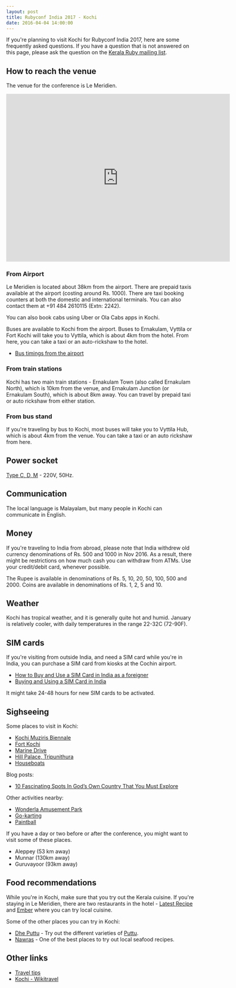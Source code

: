```yaml
---
layout: post
title: Rubyconf India 2017 - Kochi
date: 2016-04-04 14:00:00
---
```


If you're planning to visit Kochi for Rubyconf India 2017,
here are some frequently asked questions.
If you have a question that is not answered on this page,
please ask the question on the
[Kerala Ruby mailing list](https://groups.google.com/forum/#!forum/kerala-ruby-users-group).

## How to reach the venue

The venue for the conference is Le Meridien.

<iframe src="https://www.google.com/maps/embed?pb=!1m18!1m12!1m3!1d3259.21227484587!2d76.3142845334748!3d9.935320436146053!2m3!1f0!2f0!3f0!3m2!1i1024!2i768!4f13.1!3m3!1m2!1s0x3b0872fe2d56e867%3A0xd1920a60a7435a58!2sLe+M%C3%A9ridien+Kochi!5e0!3m2!1sen!2s!4v1481018080586" width="600" height="450" frameborder="0" style="border:0" allowfullscreen></iframe>

### From Airport

Le Meridien is located about 38km from the airport. There are prepaid taxis
available at the airport (costing around Rs. 1000). There are taxi booking
counters at both the domestic and international terminals. You can also
contact them at +91 484 2610115 (Extn: 2242).

You can also book cabs using Uber or Ola Cabs apps in Kochi.

Buses are available to Kochi from the airport. Buses to Ernakulam, Vyttila or
Fort Kochi will take you to Vyttila, which is about 4km from the hotel. From
here, you can take a taxi or an auto-rickshaw to the hotel.

- [Bus timings from the airport](http://cial.aero/contents/viewcontent.aspx?linkLvl1Id=17&linkid=103)

### From train stations

Kochi has two main train stations - Ernakulam Town (also called Ernakulam
North), which is 10km from the venue, and Ernakulam Junction (or Ernakulam
South), which is about 8km away. You can travel by prepaid taxi or auto
rickshaw from either station.

### From bus stand

If you're traveling by bus to Kochi, most buses will take you to Vyttila Hub,
which is about 4km from the venue. You can take a taxi or an auto rickshaw
from here.

## Power socket

[Type C, D, M](http://www.worldstandards.eu/electricity/plugs-and-sockets/) -
220V, 50Hz.

## Communication

The local language is Malayalam, but many people in Kochi can communicate in English.

## Money

If you're traveling to India from abroad,
please note that India withdrew old currency denominations of Rs. 500 and 1000 in Nov 2016.
As a result, there might be restrictions on how much cash you can withdraw from ATMs.
Use your credit/debit card, whenever possible.

The Rupee is available in denominations of Rs. 5, 10, 20, 50, 100, 500 and 2000.
Coins are available in denominations of Rs. 1, 2, 5 and 10.

## Weather

Kochi has tropical weather, and it is generally quite hot and humid.
January is relatively cooler, with daily temperatures in the range 22-32C (72-90F).

## SIM cards

If you're visiting from outside India, and need a SIM card while you're in India,
you can purchase a SIM card from kiosks at the Cochin airport.

- [How to Buy and Use a SIM Card in India as a foreigner](http://www.padhaaro.com/2013/11/26/buy-use-sim-card-india-foreigner/)
- [Buying and Using a SIM Card in India](http://10yearitch.com/india-travel-advice/buying-and-using-a-sim-card-in-india/)

It might take 24-48 hours for new SIM cards to be activated.

## Sighseeing

Some places to visit in Kochi:

- [Kochi Muziris Biennale](https://www.kochimuzirisbiennale.org)
- [Fort Kochi](https://en.wikipedia.org/wiki/Fort_Kochi#Main_Tourist_Attractions)
- [Marine Drive](raw://en.wikipedia.org/wiki/Marine_Drive,_Kochi)
- [Hill Palace, Tripunithura](https://en.wikipedia.org/wiki/Hill_Palace,_Tripunithura)
- [Houseboats](https://www.cleartrip.com/activities/india/kochi/houseboats-in-kochi/)

Blog posts:

- [10 Fascinating Spots In God’s Own Country That You Must Explore](http://www.indiatimes.com/culture/travel/10-fascinating-spots-in-god-s-own-country-that-you-must-explore-263897.html)

Other activities nearby:

- [Wonderla Amusement Park](http://www.wonderla.com/kochi-amusement-park/)
- [Go-karting](https://www.cleartrip.com/activities/india/kochi/go-karting-15-minutes-777080/)
- [Paintball](http://www.paintballkerala.com)

If you have a day or two before or after the conference,
you might want to visit some of these places.

- Aleppey (53 km away)
- Munnar (130km away)
- Guruvayoor (93km away)

## Food recommendations

While you're in Kochi, make sure that you try out the Kerala cuisine.
If you're staying in Le Meridien, there are two restaurants in the hotel -
[Latest Recipe](https://www.zomato.com/kochi/latest-recipe-le-méridien-kochi-marad) and
[Ember](https://www.zomato.com/kochi/ember-le-méridien-hotel-marad)
where you can try local cuisine.

Some of the other places you can try in Kochi:

- [Dhe Puttu](https://www.zomato.com/kochi/dhe-puttu-edappally) -
  Try out the different varieties of [Puttu](https://en.wikipedia.org/wiki/Puttu).
- [Nawras](https://www.zomato.com/kochi/nawras-seafood-restaurant-chittor-road) -
  One of the best places to try out local seafood recipes.

## Other links

- [Travel tips](https://www.keralatourism.org/things-to-note.php)
- [Kochi - Wikitravel](http://wikitravel.org/en/Kochi)
